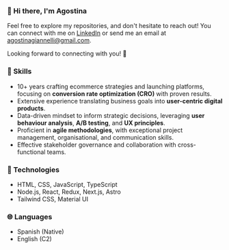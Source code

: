 ### 👋 Hi there, I'm Agostina

Feel free to explore my repositories, and don't hesitate to reach out! You can connect with me on [LinkedIn](https://www.linkedin.com/in/agostinagiannelli/) or send me an email at [agostinagiannelli@gmail.com](mailto:agostinagiannelli@gmail.com).

Looking forward to connecting with you! 🚀

### 🧠 Skills
- 10+ years crafting ecommerce strategies and launching platforms, focusing on **conversion rate optimization (CRO)** with proven results.
- Extensive experience translating business goals into **user-centric digital products**.
- Data-driven mindset to inform strategic decisions, leveraging **user behaviour analysis**, **A/B testing**, and **UX principles**.
- Proficient in **agile methodologies**, with exceptional project management, organisational, and communication skills.
- Effective stakeholder governance and collaboration with cross-functional teams.

### 🚀 Technologies
- HTML, CSS, JavaScript, TypeScript
- Node.js, React, Redux, Next.js, Astro
- Tailwind CSS, Material UI

### 🌐 Languages
- Spanish (Native)
- English (C2)